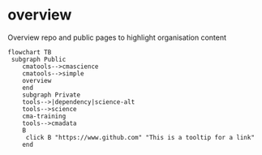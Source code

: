 # overview
Overview repo and public pages to highlight organisation content




```mermaid
flowchart TB
 subgraph Public
    cmatools-->cmascience
    cmatools-->simple
    overview
    end
    subgraph Private
    tools-->|dependency|science-alt
    tools-->science
    cma-training
    tools-->cmadata
    B
     click B "https://www.github.com" "This is a tooltip for a link"
    end
```
